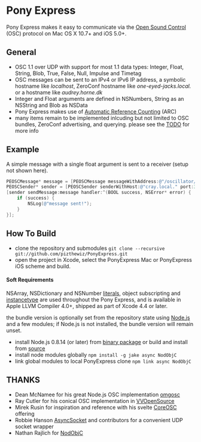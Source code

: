
# Pony Express
Pony Express makes it easy to communicate via the [Open Sound Control](http://opensoundcontrol.org/introduction-osc) (OSC) protocol on Mac OS X 10.7+ and iOS 5.0+.

## General
- OSC 1.1 over UDP with support for most 1.1 data types: Integer, Float, String, Blob, True, False, Null, Impulse and Timetag
- OSC messages can be sent to an IPv4 or IPv6 IP address, a symbolic hostname like _localhost_, ZeroConf hostname like _one-eyed-jacks.local._ or a hostname like _audrey.horne.dk_
- Integer and Float arguments are defined in NSNumbers, String as an NSString and Blob as NSData
- Pony Express makes use of [Automatic Reference Counting](http://clang.llvm.org/docs/AutomaticReferenceCounting.html) (ARC)
- many items remain to be implemented inlcuding but not limited to OSC bundles, ZeroConf advertising, and querying. please see the [TODO](https://github.com/pizthewiz/PonyExpress/blob/master/TODO.md) for more info

## Example
A simple message with a single float argument is sent to a receiver (setup not shown here).

``` objective-c
PEOSCMessage* message = [PEOSCMessage messageWithAddress:@"/oscillator/3/frequency" typeTags:@[PEOSCMessageTypeTagFloat] arguments:@[@440.0F];
PEOSCSender* sender = [PEOSCSender senderWithHost:@"cray.local." port:31337];
[sender sendMessage:message handler:^(BOOL success, NSError* error) {
    if (success) {
        NSLog(@"message sent!");
    }
}];
```

## How To Build
- clone the repository and submodules `git clone --recursive git://github.com/pizthewiz/PonyExpress.git`
- open the project in Xcode, select the PonyExpress Mac or PonyExpress iOS scheme and build.

#### Soft Requirements
NSArray, NSDictionary and NSNumber [literals](http://clang.llvm.org/docs/ObjectiveCLiterals.html), object subscripting and [instancetype](http://clang.llvm.org/docs/LanguageExtensions.html#objc_instancetype) are used throughout the Pony Express, and is available in Apple LLVM Compiler 4.0+, shipped as part of Xcode 4.4 or later.

the bundle version is optionally set from the repository state using [Node.js](http://nodejs.org/) and a few modules; if Node.js is not installed, the bundle version will remain unset.

- install Node.js 0.8.14 (or later) from [binary package](http://nodejs.org/dist/v0.8.14/node-v0.8.14.pkg) or build and install from [source](http://nodejs.org/dist/v0.8.14/node-v0.8.14.tar.gz)
- install node modules globally `npm install -g jake async NodObjC`
- link global modules to local PonyExpress clone `npm link async NodObjC`

## THANKS
- Dean McNamee for his great Node.js OSC implementation [omgosc](https://github.com/deanm/omgosc)
- Ray Cutler for his conical OSC implementation in [VVOpenSource](http://code.google.com/p/vvopensource/)
- Mirek Rusin for inspiration and reference with his svelte [CoreOSC](https://github.com/mirek/CoreOSC/) offering
- Robbie Hanson [AsyncSocket](https://github.com/robbiehanson/CocoaAsyncSocket) and contributors for a convenient UDP socket wrapper
- Nathan Rajlich for [NodObjC](https://github.com/TooTallNate/NodObjC)
